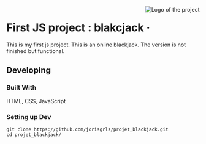 <img src="./images/logo.sample.png" alt="Logo of the project" align="right">

# First JS project : blakcjack &middot; 

This is my first js project. This is an online blackjack. The version is not finished but functional.

## Developing

### Built With
HTML, CSS, JavaScript

### Setting up Dev

```shell
git clone https://github.com/jorisgrls/projet_blackjack.git
cd projet_blackjack/
```
